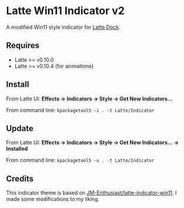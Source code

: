 # Latte Win11 Indicator v2

A modified Win11 style indicator for [Latte Dock](https://phabricator.kde.org/source/latte-dock/repository/master/).

## Requires

- Latte >= v0.10.0
- Latte >= v0.10.4 (for animations)

## Install

From Latte UI: **Effects -> Indicators -> Style -> Get New Indicators...**

From command line: `kpackagetool5 -i . -t Latte/Indicator`

## Update

From Latte UI: **Effects -> Indicators -> Style -> Get New Indicators... -> Installed**

From command line: `kpackagetool5 -u . -t Latte/Indicator`

## Credits

This indicator theme is based on [JM-Enthusiast/latte-indicator-win11](https://github.com/JM-Enthusiast/latte-indicator-win11). I made some modifications to my liking.
